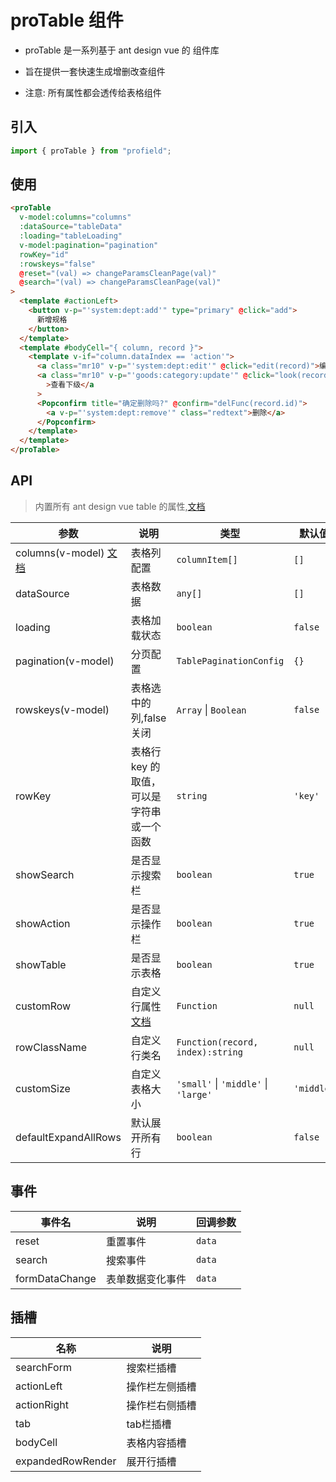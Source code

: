 # proTable 组件

- proTable 是一系列基于 ant design vue 的 组件库

- 旨在提供一套快速生成增删改查组件

- 注意: 所有属性都会透传给表格组件

## 引入

```js
import { proTable } from "profield";
```

## 使用

```html
<proTable
  v-model:columns="columns"
  :dataSource="tableData"
  :loading="tableLoading"
  v-model:pagination="pagination"
  rowKey="id"
  :rowskeys="false"
  @reset="(val) => changeParamsCleanPage(val)"
  @search="(val) => changeParamsCleanPage(val)"
>
  <template #actionLeft>
    <button v-p="'system:dept:add'" type="primary" @click="add">
      新增规格
    </button>
  </template>
  <template #bodyCell="{ column, record }">
    <template v-if="column.dataIndex == 'action'">
      <a class="mr10" v-p="'system:dept:edit'" @click="edit(record)">编辑</a>
      <a class="mr10" v-p="'goods:category:update'" @click="look(record)"
        >查看下级</a
      >
      <Popconfirm title="确定删除吗?" @confirm="delFunc(record.id)">
        <a v-p="'system:dept:remove'" class="redtext">删除</a>
      </Popconfirm>
    </template>
  </template>
</proTable>
```
## API

>内置所有 ant design vue table 的属性,[文档](https://antdv.com/components/table-cn)

| 参数 | 说明 | 类型 | 默认值 |
| --- | --- | --- | --- |
|columns(v-model) [文档](./types.md#columnitem)|表格列配置|`columnItem[]`|`[]`|
|dataSource|表格数据|`any[]`|`[]`|
|loading|表格加载状态|`boolean`|`false`|
|pagination(v-model)|分页配置|`TablePaginationConfig`|`{}`|
|rowskeys(v-model)|表格选中的列,false关闭|`Array` \| `Boolean`|`false`|
|rowKey|表格行 key 的取值，可以是字符串或一个函数|`string`|`'key'`|
|showSearch|是否显示搜索栏|`boolean`|`true`|
|showAction|是否显示操作栏|`boolean`|`true`|
|showTable|是否显示表格|`boolean`|`true`|
|customRow|自定义行属性[文档](https://antdv.com/components/table-cn#customRow-%E7%94%A8%E6%B3%95)|`Function`|`null`|
|rowClassName|自定义行类名|`Function(record, index):string`|`null`|
|customSize|自定义表格大小|`'small'` \| `'middle'` \| `'large'`|`'middle'`|
|defaultExpandAllRows|默认展开所有行|`boolean`|`false`|

## 事件

| 事件名 | 说明 | 回调参数 |
| --- | --- | --- |
|reset|重置事件|`data`|
|search|搜索事件|`data`|
|formDataChange|表单数据变化事件|`data`|

## 插槽

| 名称 | 说明 |
| --- | --- |
|searchForm|搜索栏插槽|
|actionLeft|操作栏左侧插槽|
|actionRight|操作栏右侧插槽|
|tab|tab栏插槽|
|bodyCell|表格内容插槽|
|expandedRowRender|展开行插槽|